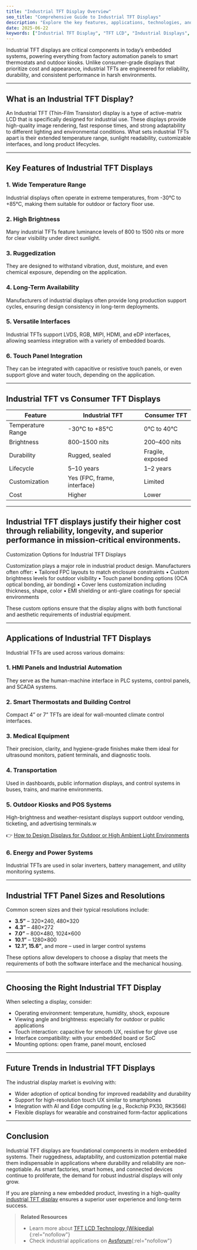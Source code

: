 ```yaml
---
title: "Industrial TFT Display Overview"
seo_title: "Comprehensive Guide to Industrial TFT Displays"
description: "Explore the key features, applications, technologies, and customization options of industrial-grade TFT LCD displays."
date: 2025-06-22
keywords: ["Industrial TFT Display", "TFT LCD", "Industrial Displays", "Custom Display Solutions", "Embedded Displays"]
---
```



Industrial TFT displays are critical components in today’s embedded systems, powering everything from factory automation panels to smart thermostats and outdoor kiosks. Unlike consumer-grade displays that prioritize cost and appearance, industrial TFTs are engineered for reliability, durability, and consistent performance in harsh environments.

---

## What is an Industrial TFT Display?

An Industrial TFT (Thin-Film Transistor) display is a type of active-matrix LCD that is specifically designed for industrial use. These displays provide high-quality image rendering, fast response times, and strong adaptability to different lighting and environmental conditions. What sets industrial TFTs apart is their extended temperature range, sunlight readability, customizable interfaces, and long product lifecycles.

---

## Key Features of Industrial TFT Displays

### 1. Wide Temperature Range

Industrial displays often operate in extreme temperatures, from -30°C to +85°C, making them suitable for outdoor or factory floor use.

### 2. High Brightness

Many industrial TFTs feature luminance levels of 800 to 1500 nits or more for clear visibility under direct sunlight.

### 3. Ruggedization

They are designed to withstand vibration, dust, moisture, and even chemical exposure, depending on the application.

### 4. Long-Term Availability

Manufacturers of industrial displays often provide long production support cycles, ensuring design consistency in long-term deployments.

### 5. Versatile Interfaces

Industrial TFTs support LVDS, RGB, MIPI, HDMI, and eDP interfaces, allowing seamless integration with a variety of embedded boards.

### 6. Touch Panel Integration

They can be integrated with capacitive or resistive touch panels, or even support glove and water touch, depending on the application.

---

## Industrial TFT vs Consumer TFT Displays

| Feature           | Industrial TFT         | Consumer TFT        |
|-------------------|-------------------------|----------------------|
| Temperature Range | -30°C to +85°C         | 0°C to 40°C          |
| Brightness        | 800–1500 nits          | 200–400 nits         |
| Durability        | Rugged, sealed         | Fragile, exposed     |
| Lifecycle         | 5–10 years             | 1–2 years            |
| Customization     | Yes (FPC, frame, interface) | Limited          |
| Cost              | Higher                 | Lower                |

---

## Industrial TFT displays justify their higher cost through reliability, longevity, and superior performance in mission-critical environments.

Customization Options for Industrial TFT Displays

Customization plays a major role in industrial product design. Manufacturers often offer:
	•	Tailored FPC layouts to match enclosure constraints
	•	Custom brightness levels for outdoor visibility
	•	Touch panel bonding options (OCA optical bonding, air bonding)
	•	Cover lens customization including thickness, shape, color
	•	EMI shielding or anti-glare coatings for special environments

These custom options ensure that the display aligns with both functional and aesthetic requirements of industrial equipment.

---

## Applications of Industrial TFT Displays

Industrial TFTs are used across various domains:

### 1. HMI Panels and Industrial Automation

They serve as the human-machine interface in PLC systems, control panels, and SCADA systems.

### 2. Smart Thermostats and Building Control

Compact 4” or 7” TFTs are ideal for wall-mounted climate control interfaces.

### 3. Medical Equipment

Their precision, clarity, and hygiene-grade finishes make them ideal for ultrasound monitors, patient terminals, and diagnostic tools.

### 4. Transportation

Used in dashboards, public information displays, and control systems in buses, trains, and marine environments.

### 5. Outdoor Kiosks and POS Systems

High-brightness and weather-resistant displays support outdoor vending, ticketing, and advertising terminals.w

👉 [How to Design Displays for Outdoor or High Ambient Light Environments](https://dev.to/rocktech/how-to-design-displays-for-outdoor-or-high-ambient-light-environments-3o1l)

### 6. Energy and Power Systems

Industrial TFTs are used in solar inverters, battery management, and utility monitoring systems.


---

## Industrial TFT Panel Sizes and Resolutions

Common screen sizes and their typical resolutions include:

- **3.5”** – 320×240, 480×320  
- **4.3”** – 480×272  
- **7.0”** – 800×480, 1024×600  
- **10.1”** – 1280×800  
- **12.1”, 15.6”**, and more – used in larger control systems

These options allow developers to choose a display that meets the requirements of both the software interface and the mechanical housing.

---

## Choosing the Right Industrial TFT Display

When selecting a display, consider:
- Operating environment: temperature, humidity, shock, exposure
- Viewing angle and brightness: especially for outdoor or public applications
- Touch interaction: capacitive for smooth UX, resistive for glove use
- Interface compatibility: with your embedded board or SoC
- Mounting options: open frame, panel mount, enclosed

---

## Future Trends in Industrial TFT Displays

The industrial display market is evolving with:
- Wider adoption of optical bonding for improved readability and durability
- Support for high-resolution touch UX similar to smartphones
- Integration with AI and Edge computing (e.g., Rockchip PX30, RK3566)
- Flexible displays for wearable and constrained form-factor applications

---

## Conclusion

Industrial TFT displays are foundational components in modern embedded systems. Their ruggedness, adaptability, and customization potential make them indispensable in applications where durability and reliability are non-negotiable. As smart factories, smart homes, and connected devices continue to proliferate, the demand for robust industrial displays will only grow.

If you are planning a new embedded product, investing in a high-quality [industrial TFT display](https://www.rocktech.com.hk/industrial-tft-displays/) ensures a superior user experience and long-term success.

> **Related Resources**  
> - Learn more about [TFT LCD Technology (Wikipedia)](https://en.wikipedia.org/wiki/TFT_LCD){:rel="nofollow"}  
> - Check industrial applications on [Avsforum](https://www.avsforum.com/){:rel="nofollow"}  